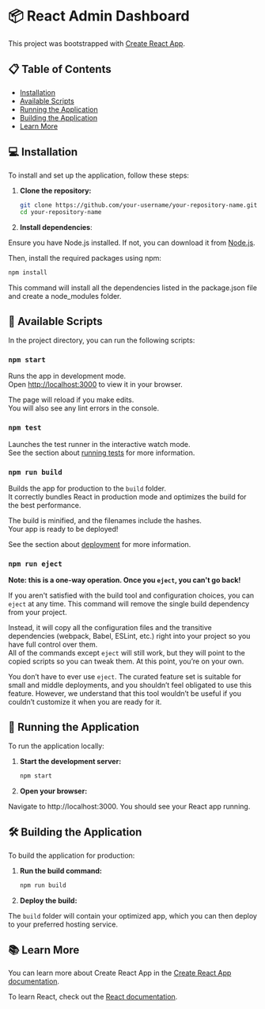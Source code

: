 # 📦 React Admin Dashboard

This project was bootstrapped with [Create React App](https://github.com/facebook/create-react-app).

## 📋 Table of Contents

- [Installation](#installation)
- [Available Scripts](#available-scripts)
- [Running the Application](#running-the-application)
- [Building the Application](#building-the-application)
- [Learn More](#learn-more)

## 💻 Installation

To install and set up the application, follow these steps:

1. **Clone the repository:**

   ```bash
   git clone https://github.com/your-username/your-repository-name.git
   cd your-repository-name

2. **Install dependencies**:

Ensure you have Node.js installed. If not, you can download it from [Node.js](https://nodejs.org/).

Then, install the required packages using npm:

```bash
npm install
```
This command will install all the dependencies listed in the package.json file and create a node_modules folder.

## 📜 Available Scripts

In the project directory, you can run the following scripts:

### `npm start`

Runs the app in development mode.  
Open [http://localhost:3000](http://localhost:3000) to view it in your browser.

The page will reload if you make edits.  
You will also see any lint errors in the console.

### `npm test`

Launches the test runner in the interactive watch mode.  
See the section about [running tests](https://facebook.github.io/create-react-app/docs/running-tests) for more information.

### `npm run build`

Builds the app for production to the `build` folder.  
It correctly bundles React in production mode and optimizes the build for the best performance.

The build is minified, and the filenames include the hashes.  
Your app is ready to be deployed!

See the section about [deployment](https://facebook.github.io/create-react-app/docs/deployment) for more information.

### `npm run eject`

**Note: this is a one-way operation. Once you `eject`, you can't go back!**

If you aren't satisfied with the build tool and configuration choices, you can `eject` at any time. This command will remove the single build dependency from your project.

Instead, it will copy all the configuration files and the transitive dependencies (webpack, Babel, ESLint, etc.) right into your project so you have full control over them.  
All of the commands except `eject` will still work, but they will point to the copied scripts so you can tweak them. At this point, you’re on your own.

You don’t have to ever use `eject`. The curated feature set is suitable for small and middle deployments, and you shouldn’t feel obligated to use this feature. However, we understand that this tool wouldn’t be useful if you couldn’t customize it when you are ready for it.

## 🚀 Running the Application

To run the application locally:

1. **Start the development server:**

   ```bash
   npm start
   
2. **Open your browser:**

Navigate to http://localhost:3000. You should see your React app running.

## 🛠️ Building the Application

To build the application for production:

1. **Run the build command:**

   ```bash
   npm run build
   
2. **Deploy the build:**

The `build` folder will contain your optimized app, which you can then deploy to your preferred hosting service.

## 📚 Learn More

You can learn more about Create React App in the [Create React App documentation](https://facebook.github.io/create-react-app/docs/getting-started).

To learn React, check out the [React documentation](https://reactjs.org/).
